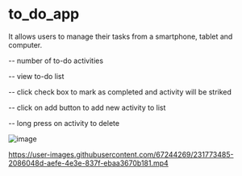 # to_do_app
It allows users to manage their tasks from a smartphone, tablet and computer.


-- number of to-do activities

-- view to-do list

-- click check box to mark as completed and activity will be striked

-- click on add button to add new activity to list

-- long press on activity to delete

![image](https://user-images.githubusercontent.com/67244269/231773240-309e65a0-b12d-48c0-9c43-110114955af4.png)

https://user-images.githubusercontent.com/67244269/231773485-2086048d-aefe-4e3e-837f-ebaa3670b181.mp4

